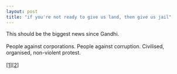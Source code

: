 ```yaml
---
layout: post
title: "if you're not ready to give us land, then give us jail"
---
```


<div class="entry-item s2-entrytext">This should be the biggest news since Gandhi.<br/><br/>People against corporations. People against corruption. Civilised, organised, non-violent protest. <br/><br/><a href="http://www.ndtv.com/convergence/ndtv/story.aspx?id=NEWEN20070031031&amp;ch=10/28/2007%2010:12:00%20PM" rel="nofollow">[1]</a><a href="http://news.bbc.co.uk/1/hi/world/south_asia/7066517.stm" rel="nofollow">[2]</a></div>